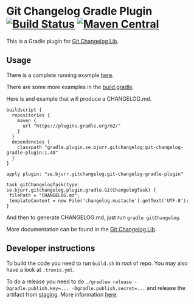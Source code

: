 # Git Changelog Gradle Plugin [![Build Status](https://travis-ci.org/tomasbjerre/git-changelog-gradle-plugin.svg?branch=master)](https://travis-ci.org/tomasbjerre/git-changelog-gradle-plugin) [![Maven Central](https://maven-badges.herokuapp.com/maven-central/se.bjurr.gitchangelog/git-changelog-gradle-plugin/badge.svg)](https://maven-badges.herokuapp.com/maven-central/se.bjurr.gitchangelog/git-changelog-gradle-plugin)

This is a Gradle plugin for [Git Changelog Lib](https://github.com/tomasbjerre/git-changelog-lib).

## Usage ##
There is a complete running example [here](https://github.com/tomasbjerre/git-changelog-gradle-plugin/tree/master/git-changelog-gradle-plugin-example).

There are some more examples in the [build.gradle](https://github.com/tomasbjerre/git-changelog-gradle-plugin/blob/master/git-changelog-gradle-plugin-example/build.gradle).

Here is and example that will produce a CHANGELOG.md.

```
buildscript {
  repositories {
    maven {
      url "https://plugins.gradle.org/m2/"
    }
  }
  dependencies {
    classpath "gradle.plugin.se.bjurr.gitchangelog:git-changelog-gradle-plugin:1.40"
  }
}

apply plugin: "se.bjurr.gitchangelog.git-changelog-gradle-plugin"

task gitChangelogTask(type: se.bjurr.gitchangelog.plugin.gradle.GitChangelogTask) {
 filePath = "CHANGELOG.md";
 templateContent = new File('changelog.mustache').getText('UTF-8');
}
```

And then to generate CHANGELOG.md, just run `gradle gitChangelog`.

More documentation can be found in the [Git Changelog Lib](https://github.com/tomasbjerre/git-changelog-lib).

## Developer instructions

To build the code you need to run `build.sh` in root of repo. You may also have a look at `.travis.yml`.

To do a release you need to do `./gradlew release -Dgradle.publish.key=... -Dgradle.publish.secret=...` and release the artifact from [staging](https://oss.sonatype.org/#stagingRepositories). More information [here](http://central.sonatype.org/pages/releasing-the-deployment.html).
